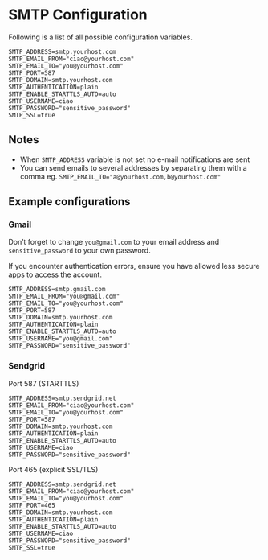 # SMTP Configuration

Following is a list of all possible configuration variables.

````
SMTP_ADDRESS=smtp.yourhost.com
SMTP_EMAIL_FROM="ciao@yourhost.com"
SMTP_EMAIL_TO="you@yourhost.com"
SMTP_PORT=587
SMTP_DOMAIN=smtp.yourhost.com
SMTP_AUTHENTICATION=plain
SMTP_ENABLE_STARTTLS_AUTO=auto
SMTP_USERNAME=ciao
SMTP_PASSWORD="sensitive_password"
SMTP_SSL=true
````

## Notes

* When `SMTP_ADDRESS` variable is not set no e-mail notifications are sent
* You can send emails to several addresses by separating them with a comma eg. `SMTP_EMAIL_TO="a@yourhost.com,b@yourhost.com"`

## Example configurations

### Gmail

Don’t forget to change `you@gmail.com` to your email address and `sensitive_password` to your own password.

If you encounter authentication errors, ensure you have allowed less secure apps to access the account.

````
SMTP_ADDRESS=smtp.gmail.com
SMTP_EMAIL_FROM="you@gmail.com"
SMTP_EMAIL_TO="you@yourhost.com"
SMTP_PORT=587
SMTP_DOMAIN=smtp.yourhost.com
SMTP_AUTHENTICATION=plain
SMTP_ENABLE_STARTTLS_AUTO=auto
SMTP_USERNAME="you@gmail.com"
SMTP_PASSWORD="sensitive_password"
````

### Sendgrid

Port 587 (STARTTLS)

````
SMTP_ADDRESS=smtp.sendgrid.net
SMTP_EMAIL_FROM="ciao@yourhost.com"
SMTP_EMAIL_TO="you@yourhost.com"
SMTP_PORT=587
SMTP_DOMAIN=smtp.yourhost.com
SMTP_AUTHENTICATION=plain
SMTP_ENABLE_STARTTLS_AUTO=auto
SMTP_USERNAME=ciao
SMTP_PASSWORD="sensitive_password"
````

Port 465 (explicit SSL/TLS)

````
SMTP_ADDRESS=smtp.sendgrid.net
SMTP_EMAIL_FROM="ciao@yourhost.com"
SMTP_EMAIL_TO="you@yourhost.com"
SMTP_PORT=465
SMTP_DOMAIN=smtp.yourhost.com
SMTP_AUTHENTICATION=plain
SMTP_ENABLE_STARTTLS_AUTO=auto
SMTP_USERNAME=ciao
SMTP_PASSWORD="sensitive_password"
SMTP_SSL=true
````

